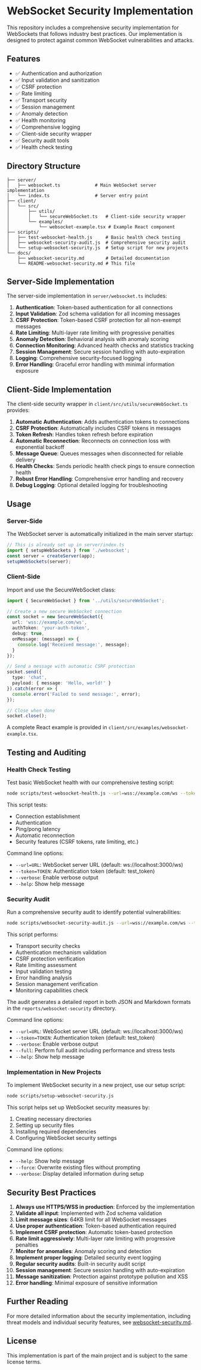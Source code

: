 # WebSocket Security Implementation

This repository includes a comprehensive security implementation for WebSockets that follows industry best practices. Our implementation is designed to protect against common WebSocket vulnerabilities and attacks.

## Features

- ✅ Authentication and authorization
- ✅ Input validation and sanitization
- ✅ CSRF protection
- ✅ Rate limiting
- ✅ Transport security
- ✅ Session management
- ✅ Anomaly detection
- ✅ Health monitoring
- ✅ Comprehensive logging
- ✅ Client-side security wrapper
- ✅ Security audit tools
- ✅ Health check testing

## Directory Structure

```
├── server/
│   ├── websocket.ts             # Main WebSocket server implementation
│   └── index.ts                 # Server entry point
├── client/
│   └── src/
│       ├── utils/
│       │   └── secureWebSocket.ts   # Client-side security wrapper
│       └── examples/
│           └── websocket-example.tsx # Example React component
├── scripts/
│   ├── test-websocket-health.js     # Basic health check testing
│   ├── websocket-security-audit.js  # Comprehensive security audit
│   └── setup-websocket-security.js  # Setup script for new projects
└── docs/
    ├── websocket-security.md        # Detailed documentation
    └── README-websocket-security.md # This file
```

## Server-Side Implementation

The server-side implementation in `server/websocket.ts` includes:

1. **Authentication**: Token-based authentication for all connections
2. **Input Validation**: Zod schema validation for all incoming messages
3. **CSRF Protection**: Token-based CSRF protection for all non-exempt messages
4. **Rate Limiting**: Multi-layer rate limiting with progressive penalties
5. **Anomaly Detection**: Behavioral analysis with anomaly scoring
6. **Connection Monitoring**: Advanced health checks and statistics tracking
7. **Session Management**: Secure session handling with auto-expiration
8. **Logging**: Comprehensive security-focused logging
9. **Error Handling**: Graceful error handling with minimal information exposure

## Client-Side Implementation

The client-side security wrapper in `client/src/utils/secureWebSocket.ts` provides:

1. **Automatic Authentication**: Adds authentication tokens to connections
2. **CSRF Protection**: Automatically includes CSRF tokens in messages
3. **Token Refresh**: Handles token refresh before expiration
4. **Automatic Reconnection**: Reconnects on connection loss with exponential backoff
5. **Message Queue**: Queues messages when disconnected for reliable delivery
6. **Health Checks**: Sends periodic health check pings to ensure connection health
7. **Robust Error Handling**: Comprehensive error handling and recovery
8. **Debug Logging**: Optional detailed logging for troubleshooting

## Usage

### Server-Side

The WebSocket server is automatically initialized in the main server startup:

```typescript
// This is already set up in server/index.ts
import { setupWebSockets } from './websocket';
const server = createServer(app);
setupWebSockets(server);
```

### Client-Side

Import and use the SecureWebSocket class:

```typescript
import { SecureWebSocket } from '../utils/secureWebSocket';

// Create a new secure WebSocket connection
const socket = new SecureWebSocket({
  url: 'wss://example.com/ws',
  authToken: 'your-auth-token',
  debug: true,
  onMessage: (message) => {
    console.log('Received message:', message);
  }
});

// Send a message with automatic CSRF protection
socket.send({
  type: 'chat',
  payload: { message: 'Hello, world!' }
}).catch(error => {
  console.error('Failed to send message:', error);
});

// Close when done
socket.close();
```

A complete React example is provided in `client/src/examples/websocket-example.tsx`.

## Testing and Auditing

### Health Check Testing

Test basic WebSocket health with our comprehensive testing script:

```bash
node scripts/test-websocket-health.js --url=wss://example.com/ws --token=your_auth_token
```

This script tests:
- Connection establishment
- Authentication
- Ping/pong latency
- Automatic reconnection
- Security features (CSRF tokens, rate limiting, etc.)

Command line options:
- `--url=URL`: WebSocket server URL (default: ws://localhost:3000/ws)
- `--token=TOKEN`: Authentication token (default: test_token)
- `--verbose`: Enable verbose output
- `--help`: Show help message

### Security Audit

Run a comprehensive security audit to identify potential vulnerabilities:

```bash
node scripts/websocket-security-audit.js --url=wss://example.com/ws --token=your_auth_token
```

This script performs:
- Transport security checks
- Authentication mechanism validation
- CSRF protection verification
- Rate limiting assessment
- Input validation testing
- Error handling analysis
- Session management verification
- Monitoring capabilities check

The audit generates a detailed report in both JSON and Markdown formats in the `reports/websocket-security` directory.

Command line options:
- `--url=URL`: WebSocket server URL (default: ws://localhost:3000/ws)
- `--token=TOKEN`: Authentication token (default: test_token)
- `--verbose`: Enable verbose output
- `--full`: Perform full audit including performance and stress tests
- `--help`: Show help message

### Implementation in New Projects

To implement WebSocket security in a new project, use our setup script:

```bash
node scripts/setup-websocket-security.js
```

This script helps set up WebSocket security measures by:
1. Creating necessary directories
2. Setting up security files
3. Installing required dependencies
4. Configuring WebSocket security settings

Command line options:
- `--help`: Show help message
- `--force`: Overwrite existing files without prompting
- `--verbose`: Display detailed information during setup

## Security Best Practices

1. **Always use HTTPS/WSS in production**: Enforced by the implementation
2. **Validate all input**: Implemented with Zod schema validation
3. **Limit message sizes**: 64KB limit for all WebSocket messages
4. **Use proper authentication**: Token-based authentication required
5. **Implement CSRF protection**: Automatic token-based protection
6. **Rate limit aggressively**: Multi-layer rate limiting with progressive penalties
7. **Monitor for anomalies**: Anomaly scoring and detection
8. **Implement proper logging**: Detailed security event logging
9. **Regular security audits**: Built-in security audit script
10. **Session management**: Secure session handling with auto-expiration
11. **Message sanitization**: Protection against prototype pollution and XSS
12. **Error handling**: Minimal exposure of sensitive information

## Further Reading

For more detailed information about the security implementation, including threat models and individual security features, see [websocket-security.md](./websocket-security.md).

## License

This implementation is part of the main project and is subject to the same license terms.
